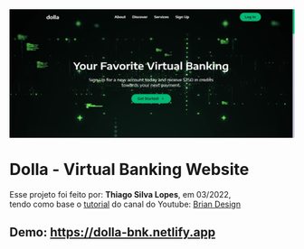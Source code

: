 <!---->
<div align="center">
<img src="./public/app.jpg" align="center">
</div>

# Dolla - Virtual Banking Website

<p>Esse projeto foi feito por: <strong>Thiago Silva Lopes</strong>, em 03/2022,</br>
tendo como base o <a href="https://www.youtube.com/watch?v=Nl54MJDR2p8" target="_blank">tutorial</a>
do canal do Youtube: <a href="https://www.youtube.com/channel/UCsKsymTY_4BYR-wytLjex7A" target="_blank">
Brian Design</a></p>

## Demo: https://dolla-bnk.netlify.app
